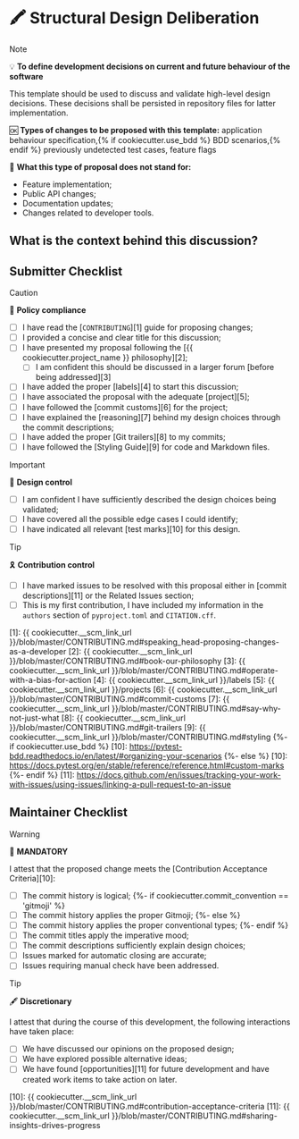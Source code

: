 # :crayon: Structural Design Deliberation

> [!NOTE]
> :bulb: **To define development decisions on current and future behaviour of the software**
>
> This template should be used to discuss and validate high-level design decisions. These decisions shall be persisted in repository files for latter implementation.
>
> :ok: **Types of changes to be proposed with this template:** application behaviour specification,{% if cookiecutter.use_bdd %} BDD scenarios,{% endif %} previously undetected test cases, feature flags
>
> :no_good: **What this type of proposal does not stand for:**
>
> - Feature implementation;
> - Public API changes;
> - Documentation updates;
> - Changes related to developer tools.

## What is the context behind this discussion?

<!--
  Describe WHAT your proposal refers to, with as much detail as possible
  Why should this be discussed in more detail with other members?
  What is your vision regarding this design? Defend the reasons why it should be validated and implemented
  Which benefits are you trying to reap by later implementing this design?
  Which risks is your design proposal trying to mitigate?
-->

## Submitter Checklist

<!--
  Mark complying items as they are delivered with `[x]`
  Single out unnecessary or unworkable items with `[~]`
-->

> [!CAUTION]
> :scroll: **Policy compliance**
>
> - [ ] I have read the [`CONTRIBUTING`][1] guide for proposing changes;
> - [ ] I provided a concise and clear title for this discussion;
> - [ ] I have presented my proposal following the [{{ cookiecutter.project_name }} philosophy][2];
>   - [ ] I am confident this should be discussed in a larger forum [before being addressed][3]
> - [ ] I have added the proper [labels][4] to start this discussion;
> - [ ] I have associated the proposal with the adequate [project][5];
> - [ ] I have followed the [commit customs][6] for the project;
> - [ ] I have explained the [reasoning][7] behind my design choices through the commit descriptions;
> - [ ] I have added the proper [Git trailers][8] to my commits;
> - [ ] I have followed the [Styling Guide][9] for code and Markdown files.

> [!IMPORTANT]
> :petri_dish: **Design control**
>
> - [ ] I am confident I have sufficiently described the design choices being validated;
> - [ ] I have covered all the possible edge cases I could identify;
> - [ ] I have indicated all relevant [test marks][10] for this design.

> [!TIP]
> :reminder_ribbon: **Contribution control**
>
> - [ ] I have marked issues to be resolved with this proposal either in [commit descriptions][11] or the Related Issues section;
> - [ ] This is my first contribution, I have included my information in the `authors` section of `pyproject.toml` and `CITATION.cff`.

[1]: {{ cookiecutter.__scm_link_url }}/blob/master/CONTRIBUTING.md#speaking_head-proposing-changes-as-a-developer
[2]: {{ cookiecutter.__scm_link_url }}/blob/master/CONTRIBUTING.md#book-our-philosophy
[3]: {{ cookiecutter.__scm_link_url }}/blob/master/CONTRIBUTING.md#operate-with-a-bias-for-action
[4]: {{ cookiecutter.__scm_link_url }}/labels
[5]: {{ cookiecutter.__scm_link_url }}/projects
[6]: {{ cookiecutter.__scm_link_url }}/blob/master/CONTRIBUTING.md#commit-customs
[7]: {{ cookiecutter.__scm_link_url }}/blob/master/CONTRIBUTING.md#say-why-not-just-what
[8]: {{ cookiecutter.__scm_link_url }}/blob/master/CONTRIBUTING.md#git-trailers
[9]: {{ cookiecutter.__scm_link_url }}/blob/master/CONTRIBUTING.md#styling
{%- if cookiecutter.use_bdd %}
[10]: https://pytest-bdd.readthedocs.io/en/latest/#organizing-your-scenarios
{%- else %}
[10]: https://docs.pytest.org/en/stable/reference/reference.html#custom-marks
{%- endif %}
[11]: https://docs.github.com/en/issues/tracking-your-work-with-issues/using-issues/linking-a-pull-request-to-an-issue

## Maintainer Checklist

> [!WARNING]
> :passport_control: **MANDATORY**
>
> I attest that the proposed change meets the [Contribution Acceptance Criteria][10]:
>
> - [ ] The commit history is logical;
{%- if cookiecutter.commit_convention == 'gitmoji' %}
> - [ ] The commit history applies the proper Gitmoji;
{%- else %}
> - [ ] The commit history applies the proper conventional types;
{%- endif %}
> - [ ] The commit titles apply the imperative mood;
> - [ ] The commit descriptions sufficiently explain design choices;
> - [ ] Issues marked for automatic closing are accurate;
> - [ ] Issues requiring manual check have been addressed.

> [!TIP]
> :fountain_pen: **Discretionary**
>
> I attest that during the course of this development, the following interactions have taken place:
>
> - [ ] We have discussed our opinions on the proposed design;
> - [ ] We have explored possible alternative ideas;
> - [ ] We have found [opportunities][11] for future development and have created work items to take action on later.

[10]: {{ cookiecutter.__scm_link_url }}/blob/master/CONTRIBUTING.md#contribution-acceptance-criteria
[11]: {{ cookiecutter.__scm_link_url }}/blob/master/CONTRIBUTING.md#sharing-insights-drives-progress
